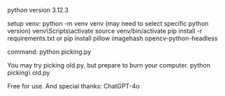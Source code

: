 python version 3.12.3

setup venv:
  python -m venv venv (may need to select specific python version)
  venv\Scripts\activate
  source venv/bin/activate
  pip install -r requirements.txt  or   pip install pillow imagehash opencv-python-headless

command:
python picking.py <folder with pictures you want to check>

You may try picking old.py, but prepare to burn your computer.
python picking\ old.py <folder with pictures you want to check>

Free for use.
And special thanks: ChatGPT-4o
